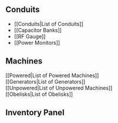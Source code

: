 ## Conduits
* [[Conduits|List of Conduits]]
* [[Capacitor Banks]]
* [[RF Gauge]]
* [[Power Monitors]]
## Machines
[[Powered|List of Powered Machines]]  
[[Generators|List of Generators]]  
[[Unpowered|List of Unpowered Machines]]  
[[Obelisks|List of Obelisks]]  

## Inventory Panel